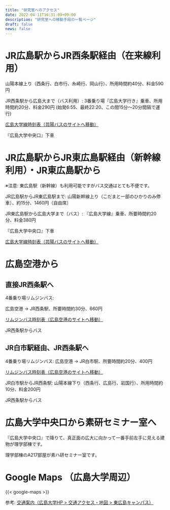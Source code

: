 ```yaml
---
title: "研究室へのアクセス"
date: 2022-04-11T16:31:09+09:00
description: "研究室への移動手段の一覧ページ"
draft: false
news: false
---
```


<!--more-->
# JR広島駅からJR西条駅経由（在来線利用）

山陽本線上り（西条行、白市行、糸崎行、岡山行）、所用時間約40分、料金590円

JR西条駅から広島大まで（バス利用）:
3番乗り場『広島大学行き』乗車、所用時間約20分、料金290円
(始発6:55、最終22:20、この間15分〜20分間隔で運行)

[広島大学線時刻表（芸陽バスのサイトへ移動）](http://www.geiyo.co.jp/Unyu/daigaku202003.htm)

『広島大学中央口』下車


# JR広島駅からJR東広島駅経由（新幹線利用）・JR東広島駅から
※注意: 東広島駅（新幹線）も利用可能ですがバス交通はとても不便です。

JR広島駅からJR東広島駅まで:
山陽新幹線上り（こだまと一部のひかりのみ停車）、約15分、1460円（自由席）

JR東広島駅から広島大学まで（バス）:
『広島大学線』乗車、所要時間約20分、料金380円

『広島大学中央口』下車

[広島大学線時刻表（芸陽バスのサイトへ移動）](http://www.geiyo.co.jp/Unyu/daigaku2H3003.htm)


# 広島空港から

## 直接JR西条駅へ
4番乗り場リムジンバス:

広島空港 -> JR西条駅、所要時間約30分、660円

[リムジンバス時刻表（広島空港のサイトへ移動）](https://www.hij.airport.jp/access/timetable/8.html)

JR西条駅からバス

## JR白市駅経由、JR西条駅へ
4番乗り場リムジンバス:
広島空港 -> JR白市駅、所要時間約20分、400円

[リムジンバス時刻表（広島空港のサイトへ移動）](https://www.hij.airport.jp/access/timetable/9.html)

JR白市駅からJR西条駅:
山陽本線下り（西条行、広島行、岩国行）、所用時間約10分、料金200円

JR西条駅からバス


# 広島大学中央口から素研セミナー室へ

『広島大学中央口』で降りて、真正面の広大に向かって一番手前左手に見える建物が理学部棟です。

理学部棟のA217部屋が素ハ研セミナー室です。


# Google Maps （広島大学周辺）

{{< google-maps >}}


参考:
[交通案内（広島大学HP > 交通アクセス・地図 > 東広島キャンパス）](https://www.hiroshima-u.ac.jp/access/higashihiroshima)
